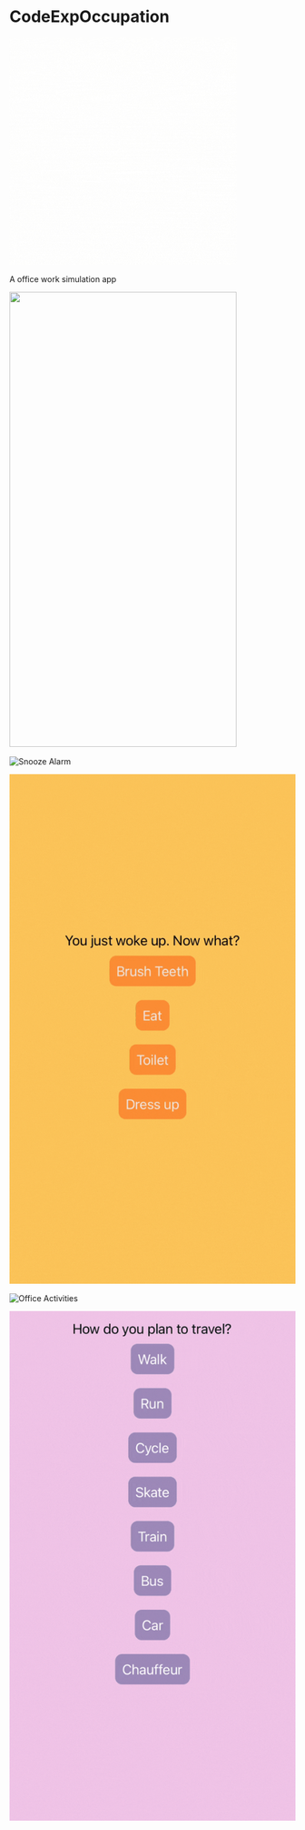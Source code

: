 # CodeExpOccupation

<img src="/ReadMeImages/OccupationLogo.gif" width="400" height="400">

A office work simulation app

<img src="/ReadMeImages/SnoozeGif.gif" width="400" height="800">

![Snooze Alarm](/ReadMeImages/SnoozeGif.gif)
 
![Preparing for work](/ReadMeImages/MorningGif.gif)
 
![Office Activities](/ReadMeImages/OfficeWork.gif)
 
![Home after work](/ReadMeImages/ComeHomeGif.gif) 
